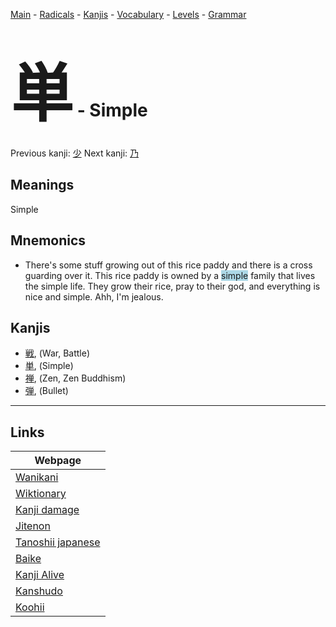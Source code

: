 <style> bigfont {font-size: 100px}</style>
[Main](../README.md) -
[Radicals](../radicals.md) -
[Kanjis](../kanjis.md) -
[Vocabulary](../vocabulary.md) -
[Levels](../levels.md) -
[Grammar](../grammar.md)
# <bigfont> 単</bigfont> - Simple 

Previous kanji: [少](少.md) Next kanji: [乃](乃.md) 

## Meanings
 Simple
## Mnemonics
 * There's some stuff growing out of this rice paddy and there is a cross guarding over it. This rice paddy is owned by a <span style="background-color:#ADD8E6"> simple</span> family that lives the simple life. They grow their rice, pray to their god, and everything is nice and simple. Ahh, I'm jealous.


## Kanjis
 * [戦](../kanjis/戦.md), (War, Battle)
* [単](../kanjis/単.md), (Simple)
* [禅](../kanjis/禅.md), (Zen, Zen Buddhism)
* [弾](../kanjis/弾.md), (Bullet)



---

## Links 

| Webpage |
| --- |
| [Wanikani          ](https://www.wanikani.com/kanji/単) |
| [Wiktionary        ](https://en.wiktionary.org/wiki/単) |
| [Kanji damage      ](http://www.kanjidamage.com/kanji/search?utf8=✓&q=単) |
| [Jitenon           ](https://jitenon.com/kanji/単) |
| [Tanoshii japanese ](https://www.tanoshiijapanese.com/dictionary/kanji.cfm?k=単) |
| [Baike             ](https://baike.baidu.com/item/単) |
| [Kanji Alive       ](https://app.kanjialive.com/単) |
| [Kanshudo          ](https://www.kanshudo.com/searchmn?q=単) |
| [Koohii            ](https://kanji.koohii.com/study/kanji/単) |

